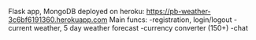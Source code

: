 Flask app, MongoDB
deployed on heroku:  https://pb-weather-3c6bf6191360.herokuapp.com
Main funcs:
  -registration, login/logout
  -current weather, 5 day weather forecast
  -currency converter (150+)
  -chat

